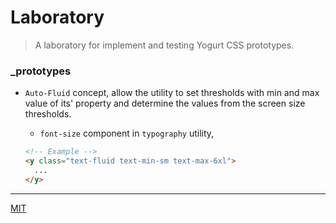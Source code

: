 # Laboratory

> A laboratory for implement and testing Yogurt CSS prototypes.

### _prototypes

- `Auto-Fluid` concept, allow the utility to set thresholds with min and max value of its' property and determine the values from the screen size thresholds.

  - `font-size` component in `typography` utility,

  ```html
  <!-- Example -->
  <y class="text-fluid text-min-sm text-max-6xl">
    ...
  </y>
  ```

---

[MIT](https://github.com/yogurt-foundation/laboratory/blob/master/LICENSE)
